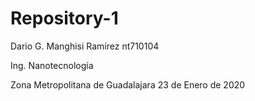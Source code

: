 # Repository-1
Dario G. Manghisi Ramírez
nt710104

Ing. Nanotecnología

Zona Metropolitana de Guadalajara
23 de Enero de 2020
